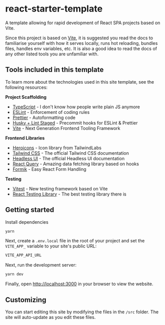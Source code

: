 # react-starter-template

A template allowing for rapid development of React SPA projects based on Vite.

Since this project is based on [Vite](https://vitejs.dev/), it is suggested you read the docs to familiarise yourself with how it serves locally, runs hot reloading, bundles files, handles env variables, etc. It is also a good idea to read the docs of any other listed tools you are unfamiliar with.

## Tools included in this template

To learn more about the technologies used in this site template, see the following resources:

**Project Scaffolding**

- [TypeScript](https://www.typescriptlang.org/) - I don't know how people write plain JS anymore
- [ESLint](https://eslint.org/) - Enforcement of coding rules
- [Prettier](https://prettier.io/) - Autoformatting code
- [Husky + Lint Staged](https://prettier.io/docs/en/precommit.html) - Precommit hooks for ESLint & Prettier
- [Vite](https://vitejs.dev/) - Next Generation Frontend Tooling Framework

**Frontend Libraries**

- [Heroicons](https://heroicons.com/) - Icon library from TailwindLabs
- [Tailwind CSS](https://tailwindcss.com) - The official Tailwind CSS documentation
- [Headless UI](https://headlessui.dev) - The official Headless UI documentation
- [React Query](https://tanstack.com/query/latest/docs/react/overview) - Amazing data fetching library based on hooks
- [Formik](https://formik.org/) - Easy React Form Handling

**Testing**

- [Vitest](https://vitest.dev/) - New testing framework based on Vite
- [React Testing Library](https://testing-library.com/docs/react-testing-library/intro/) - The best testing library there is

## Getting started

Install dependencies

```bash
yarn
```

Next, create a `.env.local` file in the root of your project and set the `VITE_APP_` variable to your site's public URL:

```bash
VITE_APP_API_URL
```

Next, run the development server:

```bash
yarn dev
```

Finally, open [http://localhost:3000](http://localhost:3000) in your browser to view the website.

## Customizing

You can start editing this site by modifying the files in the `/src` folder. The site will auto-update as you edit these files.
